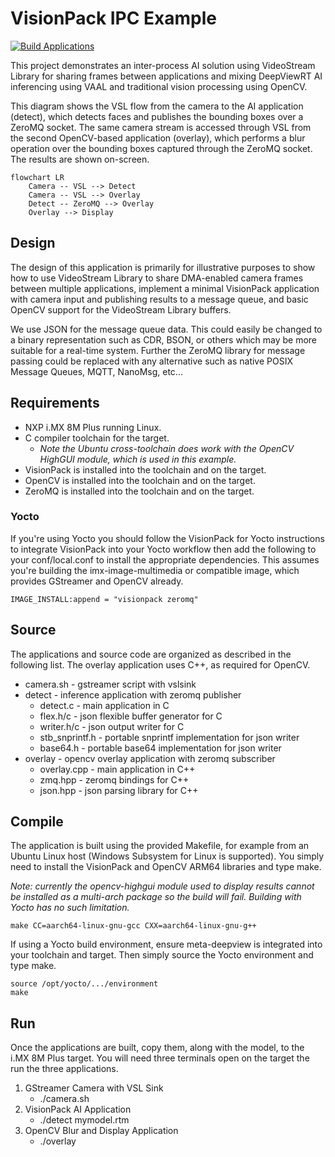 # VisionPack IPC Example

[![Build Applications](https://github.com/DeepViewML/visionpack-ipc-example/actions/workflows/build.yml/badge.svg)](https://github.com/DeepViewML/visionpack-ipc-example/actions/workflows/build.yml)

This project demonstrates an inter-process AI solution using VideoStream Library for sharing frames between applications and mixing DeepViewRT AI inferencing using VAAL and traditional vision processing using OpenCV.

This diagram shows the VSL flow from the camera to the AI application (detect), which detects faces and publishes the bounding boxes over a ZeroMQ socket.  The same camera stream is accessed through VSL from the second OpenCV-based application (overlay), which performs a blur operation over the bounding boxes captured through the ZeroMQ socket. The results are shown on-screen.

```mermaid
flowchart LR
	Camera -- VSL --> Detect
	Camera -- VSL --> Overlay
	Detect -- ZeroMQ --> Overlay
	Overlay --> Display
```

## Design

The design of this application is primarily for illustrative purposes to show how to use VideoStream Library to share DMA-enabled camera frames between multiple applications, implement a minimal VisionPack application with camera input and publishing results to a message queue, and basic OpenCV support for the VideoStream Library buffers.

We use JSON for the message queue data. This could easily be changed to a binary representation such as CDR, BSON, or others which may be more suitable for a real-time system.  Further the ZeroMQ library for message passing could be replaced with any alternative such as native POSIX Message Queues, MQTT, NanoMsg, etc...

## Requirements

- NXP i.MX 8M Plus running Linux.
- C compiler toolchain for the target.
  - *Note the Ubuntu cross-toolchain does work with the OpenCV HighGUI module, which is used in this example.*
- VisionPack is installed into the toolchain and on the target.
- OpenCV is installed into the toolchain and on the target.
- ZeroMQ is installed into the toolchain and on the target.

### Yocto

If you're using Yocto you should follow the VisionPack for Yocto instructions to integrate VisionPack into your Yocto workflow then add the following to your conf/local.conf to install the appropriate dependencies.  This assumes you're building the imx-image-multimedia or compatible image, which provides GStreamer and OpenCV already.

```
IMAGE_INSTALL:append = "visionpack zeromq"
```

## Source

The applications and source code are organized as described in the following list.  The overlay application uses C++, as required for OpenCV.

- camera.sh - gstreamer script with vslsink
- detect - inference application with zeromq publisher
  - detect.c - main application in C
  - flex.h/c - json flexible buffer generator for C
  - writer.h/c - json output writer for C
  - stb_snprintf.h - portable snprintf implementation for json writer
  - base64.h - portable base64 implementation for json writer
- overlay - opencv overlay application with zeromq subscriber
  - overlay.cpp - main application in C++
  - zmq.hpp - zeromq bindings for C++
  - json.hpp - json parsing library for C++

## Compile

The application is built using the provided Makefile, for example from an Ubuntu Linux host (Windows Subsystem for Linux is supported). You simply need to install the VisionPack and OpenCV ARM64 libraries and type make.

*Note: currently the opencv-highgui module used to display results cannot be installed as a multi-arch package so the build will fail.  Building with Yocto has no such limitation.*

```shell
make CC=aarch64-linux-gnu-gcc CXX=aarch64-linux-gnu-g++
```

If using a Yocto build environment, ensure meta-deepview is integrated into your toolchain and target.  Then simply source the Yocto environment and type make.

```shell
source /opt/yocto/.../environment
make
```

## Run

Once the applications are built, copy them, along with the model, to the i.MX 8M Plus target.  You will need three terminals open on the target the run the three applications.

1. GStreamer Camera with VSL Sink
   - ./camera.sh
2. VisionPack AI Application
   - ./detect mymodel.rtm
3. OpenCV Blur and Display Application
   - ./overlay
